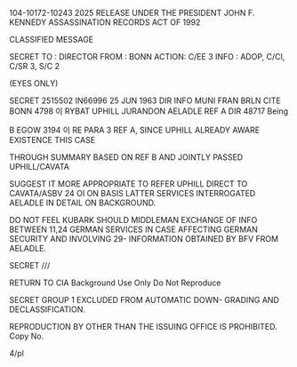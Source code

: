 104-10172-10243 2025 RELEASE UNDER THE PRESIDENT JOHN F. KENNEDY ASSASSINATION RECORDS ACT OF 1992

CLASSIFIED MESSAGE

SECRET
TO : DIRECTOR
FROM : BONN
ACTION: C/EE 3
INFO : ADOP, C/CI, C/SR 3, S/C 2

(EYES ONLY)

SECRET 2515502 IN66996 25 JUN 1963
DIR INFO MUNI FRAN BRLN CITE BONN 4798
이
RYBAT UPHILL JURANDON AELADLE
REF A DIR 48717 Being

B EGOW 3194
이
RE PARA 3 REF A, SINCE UPHILL ALREADY AWARE EXISTENCE THIS CASE

THROUGH SUMMARY BASED ON REF B AND JOINTLY PASSED UPHILL/CAVATA

SUGGEST IT MORE APPROPRIATE TO REFER UPHILL DIRECT TO CAVATA/ASBV
24
OI
ON BASIS LATTER SERVICES INTERROGATED AELADLE IN DETAIL ON BACKGROUND.

DO NOT FEEL KUBARK SHOULD MIDDLEMAN EXCHANGE OF INFO BETWEEN
11,24
GERMAN SERVICES IN CASE AFFECTING GERMAN SECURITY AND INVOLVING
29-
INFORMATION OBTAINED BY BFV FROM AELADLE.

SECRET ///

RETURN TO CIA
Background Use Only
Do Not Reproduce

SECRET
GROUP 1
EXCLUDED FROM AUTOMATIC DOWN-
GRADING AND DECLASSIFICATION.

REPRODUCTION BY OTHER THAN THE ISSUING OFFICE IS PROHIBITED. Copy No.

4/pl
